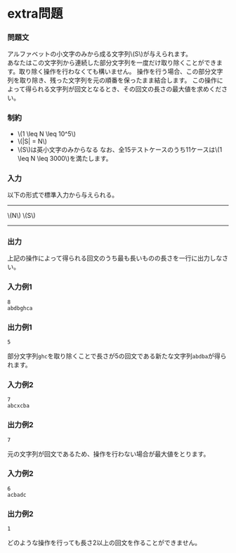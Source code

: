 # extra問題

### 問題文
アルファベットの小文字のみから成る文字列\\(S\\)が与えられます。  
あなたはこの文字列から連続した部分文字列を一度だけ取り除くことができます。取り除く操作を行わなくても構いません。
操作を行う場合、この部分文字列を取り除き、残った文字列を元の順番を保ったまま結合します。
この操作によって得られる文字列が回文となるとき、その回文の長さの最大値を求めください。



### 制約
- \\(1 \leq N \leq 10^5\\)
- \\(|S| = N\\)
- \\(S\\)は英小文字のみからなる
なお、全15テストケースのうち11ケースは\\(1 \leq N \leq 3000\\)を満たします。


### 入力
以下の形式で標準入力から与えられる。

---

\\(N\\)
\\(S\\)

---




### 出力
上記の操作によって得られる回文のうち最も長いものの長さを一行に出力しなさい。


### 入力例1
```
8
abdbghca

```
### 出力例1
```
5

```
部分文字列``ghc``を取り除くことで長さが5の回文である新たな文字列``abdba``が得られます。

### 入力例2
```
7
abcxcba

```
### 出力例2
```
7

```

元の文字列が回文であるため、操作を行わない場合が最大値をとります。

### 入力例2
```
6
acbadc

```
### 出力例2
```
1

```
どのような操作を行っても長さ2以上の回文を作ることができません。

